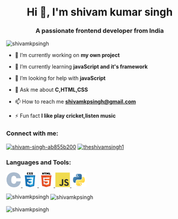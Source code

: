 <h1 align="center">Hi 👋, I'm shivam kumar singh</h1>
<h3 align="center">A passionate frontend developer from India</h3>

<p align="left"> <img src="https://komarev.com/ghpvc/?username=shivamkpsingh&label=Profile%20views&color=0e75b6&style=flat" alt="shivamkpsingh" /> </p>

- 🔭 I’m currently working on **my own project**

- 🌱 I’m currently learning **javaScript and it's framework**

- 🤝 I’m looking for help with **javaScript**

- 💬 Ask me about **C,HTML,CSS**

- 📫 How to reach me **shivamkpsingh@gmail.com**

- ⚡ Fun fact **I like play cricket,listen music**

<h3 align="left">Connect with me:</h3>
<p align="left">
<a href="https://linkedin.com/in/shivam-singh-ab855b200" target="blank"><img align="center" src="https://cdn.jsdelivr.net/npm/simple-icons@3.0.1/icons/linkedin.svg" alt="shivam-singh-ab855b200" height="30" width="40" /></a>
<a href="https://instagram.com/theshivamsingh1" target="blank"><img align="center" src="https://cdn.jsdelivr.net/npm/simple-icons@3.0.1/icons/instagram.svg" alt="theshivamsingh1" height="30" width="40" /></a>
</p>

<h3 align="left">Languages and Tools:</h3>
<p align="left"> <a href="https://www.cprogramming.com/" target="_blank"> <img src="https://raw.githubusercontent.com/devicons/devicon/master/icons/c/c-original.svg" alt="c" width="40" height="40"/> </a> <a href="https://www.w3schools.com/css/" target="_blank"> <img src="https://raw.githubusercontent.com/devicons/devicon/master/icons/css3/css3-original-wordmark.svg" alt="css3" width="40" height="40"/> </a> <a href="https://www.w3.org/html/" target="_blank"> <img src="https://raw.githubusercontent.com/devicons/devicon/master/icons/html5/html5-original-wordmark.svg" alt="html5" width="40" height="40"/> </a> <a href="https://developer.mozilla.org/en-US/docs/Web/JavaScript" target="_blank"> <img src="https://raw.githubusercontent.com/devicons/devicon/master/icons/javascript/javascript-original.svg" alt="javascript" width="40" height="40"/> </a> <a href="https://www.python.org" target="_blank"> <img src="https://raw.githubusercontent.com/devicons/devicon/master/icons/python/python-original.svg" alt="python" width="40" height="40"/> </a> </p>

<p><img align="left" src="https://github-readme-stats.vercel.app/api/top-langs?username=shivamkpsingh&show_icons=true&locale=en&layout=compact" alt="shivamkpsingh" /></p>

<p>&nbsp;<img align="center" src="https://github-readme-stats.vercel.app/api?username=shivamkpsingh&show_icons=true&locale=en" alt="shivamkpsingh" /></p>

<p><img align="center" src="https://github-readme-streak-stats.herokuapp.com/?user=shivamkpsingh&" alt="shivamkpsingh" /></p>
